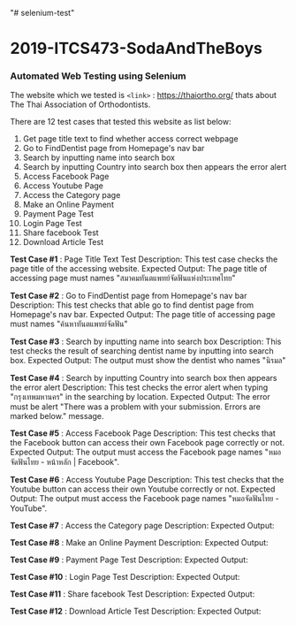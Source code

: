 "# selenium-test" 
# 2019-ITCS473-SodaAndTheBoys
### Automated Web Testing using Selenium

The website which we tested is `<link>` : <https://thaiortho.org/> thats about The Thai Association of Orthodontists.

There are 12 test cases that tested this website as list below:
                
1. Get page title text to find whether access correct webpage 
2. Go to FindDentist page from Homepage's nav bar
3. Search by inputting name into search box
4. Search by inputting Country into search box then appears the error alert
5. Access Facebook Page 
6. Access Youtube Page
7. Access the Category page
8. Make an Online Payment
9. Payment Page Test
10. Login Page Test
11. Share facebook Test
12. Download Article Test


**Test Case #1** : Page Title Text Test
Description: This test case checks the page title of the accessing website.
Expected Output: The page title of accessing page must names "สมาคมทันตแพทย์จัดฟันแห่งประเทศไทย"

**Test Case #2** : Go to FindDentist page from Homepage's nav bar 
Description: This test checks that able go to find dentist page from Homepage's nav bar.
Expected Output: The page title of accessing page must names "ค้นหาทันตแพทย์จัดฟัน"

**Test Case #3** : Search by inputting name into search box
Description: This test checks the result of searching dentist name by inputting into search box.
Expected Output: The output must show the dentist who names "นิรมล"

**Test Case #4** : Search by inputting Country into search box then appears the error alert
Description: This test checks the error alert when typing "กรุงเทพมหานคร" in the searching by location.
Expected Output: The error must be alert "There was a problem with your submission. Errors are marked below." message.

**Test Case #5** : Access Facebook Page 
Description: This test checks that the Facebook button can access their own Facebook page correctly or not.
Expected Output: The output must access the Facebook page names "หมอจัดฟันไทย - หน้าหลัก | Facebook". 

**Test Case #6** : Access Youtube Page
Description: This test checks that the Youtube button can access their own Youtube correctly or not.
Expected Output: The output must access the Facebook page names "หมอจัดฟันไทย - YouTube". 

**Test Case #7** : Access the Category page
Description:
Expected Output: 

**Test Case #8** : Make an Online Payment
Description:
Expected Output: 

**Test Case #9** : Payment Page Test
Description:
Expected Output: 

**Test Case #10** : Login Page Test
Description:
Expected Output: 

**Test Case #11** : Share facebook Test
Description:
Expected Output: 

**Test Case #12** : Download Article Test
Description:
Expected Output: 


